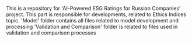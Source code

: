This is a repository for 'AI-Powered ESG Ratings for Russian Companies' project. This part is responsible for developments, related to Ethics Indices topic. 
'Model' folder contains all files related to model development and processing
'Validation and Comparison' folder is related to files used in validation and comparison processes
